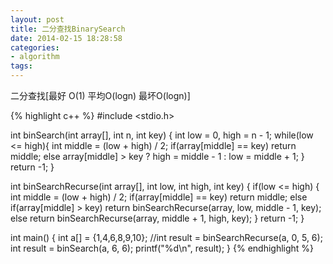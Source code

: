 ```yaml
---
layout: post
title: 二分查找BinarySearch
date: 2014-02-15 18:28:58
categories:
- algorithm
tags:
---
```


二分查找[最好 O(1) 平均O(logn) 最坏O(logn)]

{% highlight c++ %}
#include <stdio.h>

int binSearch(int array[], int n, int key)
{
	int low = 0, high = n - 1;
	while(low <= high){
		int middle = (low + high) / 2;
		if(array[middle] == key) 
			return middle;
		else
			array[middle] > key ? high = middle - 1 : low = middle + 1;
	}
	return -1;
}

int binSearchRecurse(int array[], int low, int high, int key)
{
	if(low <= high) {
		int middle = (low + high) / 2;
		if(array[middle] == key)
			return middle;
		else if(array[middle] > key)
			return binSearchRecurse(array, low, middle - 1, key);
		else
			return binSearchRecurse(array, middle + 1, high, key);
	}
	return -1;
}

int main()
{
	int a[] = {1,4,6,8,9,10};
	//int result = binSearchRecurse(a, 0, 5, 6);
	int result = binSearch(a, 6, 6);
	printf("%d\n", result);
}
{% endhighlight %}